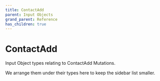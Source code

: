 ```yaml
---
title: ContactAdd
parent: Input Objects
grand_parent: Reference
has_children: true
---
```


# ContactAdd

Input Object types relating to ContactAdd Mutations.

We arrange them under their types here to keep the sidebar list smaller.

